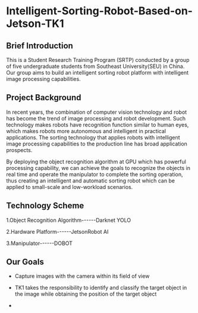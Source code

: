 # Intelligent-Sorting-Robot-Based-on-Jetson-TK1
## Brief Introduction
   This is a Student Research Training Program (SRTP) conducted by a group of five undergraduate students from Southeast University(SEU) in China. Our group aims to build an intelligent sorting robot platform with intelligent image processing capabilities.
## Project Background
   In recent years, the combination of computer vision technology and robot has become the trend of image processing and robot development. Such technology makes robots have recognition function similar to human eyes, which makes robots more autonomous and intelligent in practical applications. The sorting technology that applies robots with intelligent image processing capabilities to the production line has broad application prospects.
   
   By deploying the object recognition algorithm at GPU which has powerful processing capability, we can achieve the goals to recognize the objects in real time and operate the manipulator to complete the sorting operation, thus creating an intelligent and automatic sorting robot which can be applied to small-scale and low-workload scenarios.
## Technology Scheme
1.Object Recognition Algorithm------Darknet YOLO

2.Hardware Platform------JetsonRobot AI

3.Manipulator------DOBOT

## Our Goals
- Capture images with the camera within its field of view

- TK1 takes the responsibility to identify and classify the target object in the image while obtaining the position of the target object

-
